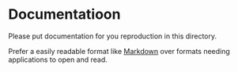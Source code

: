 # Documentatioon

Please put documentation for you reproduction in this directory.

Prefer a easily readable format like [Markdown](https://guides.github.com/features/mastering-markdown/) over formats needing applications to open and read.